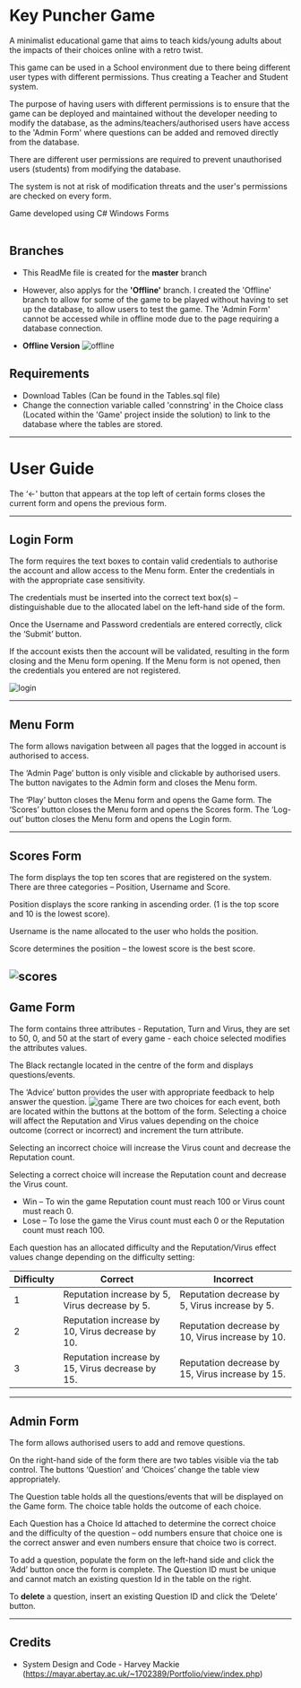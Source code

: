 # Key Puncher Game

A minimalist educational game that aims to teach kids/young adults about the impacts of their choices online with a retro twist.

This game can be used in a School environment due to there being different user types with different permissions. Thus creating a Teacher and Student system.

The purpose of having users with different permissions is to ensure that the game can be deployed and maintained without the developer needing to modify the database, as the admins/teachers/authorised users have access to the 'Admin Form' where questions can be added and removed directly from the database.

There are different user permissions are required to prevent unauthorised users (students) from modifying the database.

The system is not at risk of modification threats and the user's permissions are checked on every form.

Game developed using C# Windows Forms 
<br/>
<br/>

## Branches

- This ReadMe file is created for the **master** branch
- However, also applys for the **'Offline'** branch. I created the 'Offline' branch to allow for some of the game to be played without having to set up the database, to allow users to test the game. The 'Admin Form' cannot be accessed while in offline mode due to the page requiring a database connection. 

- **Offline Version**
![offline](https://user-images.githubusercontent.com/38426388/50686684-3e2d6c80-1016-11e9-85c6-d03e592bdc9f.PNG)

## Requirements
- Download Tables (Can be found in the Tables.sql file)
- Change the connection variable called 'connstring' in the Choice class (Located within the 'Game' project inside the solution) to link to the database where the tables are stored.



---
# User Guide

The ‘<-' button that appears at the top left of certain forms closes the current form and opens the previous form.

---

## Login Form

The form requires the text boxes to contain valid credentials to authorise the account and allow access to the Menu form. Enter the credentials in with the appropriate case sensitivity. 

The credentials must be inserted into the correct text box(s) – distinguishable due to the allocated label on the left-hand side of the form.

Once the Username and Password credentials are entered correctly, click the ‘Submit’ button.  

If the account exists then the account will be validated, resulting in the form closing and the Menu form opening. If the Menu form is not opened, then the credentials you entered are not registered.

 ![login](https://user-images.githubusercontent.com/38426388/50686721-65843980-1016-11e9-9c4d-1875a8f9e5d0.PNG)

---

## Menu Form
 The form allows navigation between all pages that the logged in account is authorised to access.  

 The ‘Admin Page’ button is only visible and clickable by authorised users. The button navigates to the Admin form and closes the Menu form. 

 The ‘Play’ button closes the Menu form and opens the Game form. 
 The ‘Scores’ button closes the Menu form and opens the Scores form. 
 The ‘Log-out’ button closes the Menu form and opens the Login form.

---
## Scores Form
 The form displays the top ten scores that are registered on the system. There are three categories – Position, Username and Score. 

  Position displays the score ranking in ascending order. (1 is the top score and 10 is the lowest score).  

 Username is the name allocated to the user who holds the position.  

 Score determines the position – the lowest score is the best score. 

![scores](https://user-images.githubusercontent.com/38426388/50686758-8e0c3380-1016-11e9-8c43-59abda20ba56.PNG)
---
## Game Form
 The form contains three attributes - Reputation, Turn and Virus, they are set to 50, 0, and 50 at the start of every game - each choice selected modifies the attributes values. 

 The Black rectangle located in the centre of the form and displays questions/events.

 The ‘Advice’ button provides the user with appropriate feedback to help answer the question.
 ![game](https://user-images.githubusercontent.com/38426388/50686757-8c427000-1016-11e9-87ef-0244553c7b79.PNG)
 There are two choices for each event, both are located within the buttons at the bottom of the form. Selecting a choice will affect the Reputation and Virus values depending on the choice outcome (correct or incorrect) and increment the turn attribute. 

 Selecting an incorrect choice will increase the Virus count and decrease the Reputation count. 

 Selecting a correct choice will increase the Reputation count and decrease the Virus count.

- Win – To win the game Reputation count must reach 100 or Virus count must reach 0.  
- Lose – To lose the game the Virus count must each 0 or the Reputation count must reach 100. 

Each question has an allocated difficulty and the Reputation/Virus effect values change depending on the difficulty setting: 

| Difficulty  | Correct | Incorrect |
| ------------- | ------------- | ------------- |
| 1  | Reputation increase by 5, Virus decrease by 5. | Reputation decrease by 5, Virus increase by 5.  |
| 2  | Reputation increase by 10, Virus decrease by 10. | Reputation decrease by 10, Virus increase by 10. |
| 3  | Reputation increase by 15, Virus decrease by 15. | Reputation decrease by 15, Virus increase by 15. |
---
## Admin Form

 The form allows authorised users to add and remove questions. 

 On the right-hand side of the form there are two tables visible via the tab control. The buttons ‘Question’ and ‘Choices’ change the table view appropriately. 

 The Question table holds all the questions/events that will be displayed on the Game form. The choice table holds the outcome of each choice. 

 Each Question has a Choice Id attached to determine the correct choice and the difficulty of the question – odd numbers ensure that choice one is the correct answer and even numbers ensure that choice two is correct. 

 To add a question, populate the form on the left-hand side and click the ‘Add’ button once the form is complete. The Question ID must be unique and cannot match an existing question Id in the table on the right.  

 To **delete** a question, insert an existing Question ID and click the ‘Delete’ button. 

 ---

 ## Credits

 - System Design and Code - Harvey Mackie (https://mayar.abertay.ac.uk/~1702389/Portfolio/view/index.php)
